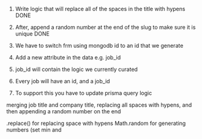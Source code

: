1. Write logic that will replace all of the spaces in the title with hypens
   DONE
2. After, append a random number at the end of the slug to make sure it is unique
   DONE
3. We have to switch frm using mongodb id to an id that we generate

4. Add a new attribute in the data e.g. job_id

5. job_id will contain the logic we currently curated

6. Every job will have an id, and a job_id

7. To support this you have to update prisma query logic

merging job title and company title, replacing all spaces with hypens, and then appending a random number on the end

.replace() for replacing space with hypens
Math.random for generating numbers (set min and
